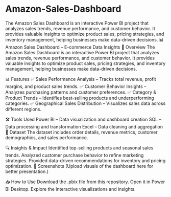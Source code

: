 # Amazon-Sales-Dashboard
The Amazon Sales Dashboard is an interactive Power BI project that analyzes sales trends, revenue performance, and customer behavior. It provides valuable insights to optimize product sales, pricing strategies, and inventory management, helping businesses make data-driven decisions.
📊 Amazon Sales Dashboard – E-commerce Data Insights
📌 Overview
The Amazon Sales Dashboard is an interactive Power BI project that analyzes sales trends, revenue performance, and customer behavior. It provides valuable insights to optimize product sales, pricing strategies, and inventory management, helping businesses make data-driven decisions.

📊 Features
✅ Sales Performance Analysis – Tracks total revenue, profit margins, and product sales trends.
✅ Customer Behavior Insights – Analyzes purchasing patterns and customer preferences.
✅ Category & Product Trends – Identifies best-selling products and underperforming categories.
✅ Geographical Sales Distribution – Visualizes sales data across different regions.

🛠️ Tools Used
Power BI – Data visualization and dashboard creation
SQL – Data processing and transformation
Excel – Data cleaning and aggregation
📁 Dataset
The dataset includes order details, revenue metrics, customer demographics, and sales performance.

🔍 Insights & Impact
Identified top-selling products and seasonal sales trends.
Analyzed customer purchase behavior to refine marketing strategies.
Provided data-driven recommendations for inventory and pricing optimization.
📸 Screenshots
(Upload visuals of the dashboard here for better presentation.)

📥 How to Use
Download the .pbix file from this repository.
Open it in Power BI Desktop.
Explore the interactive visualizations and insights.
